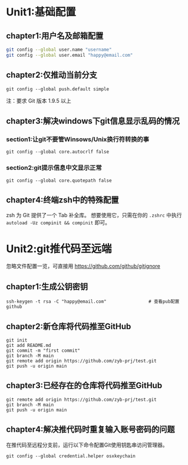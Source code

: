 

# Unit1:基础配置

## chapter1:用户名及邮箱配置

```bash
git config --global user.name "username"
git config --global user.email "happy@email.com"
```

## chapter2:仅推动当前分支

```shell
git config --global push.default simple
```

注：要求 Git 版本 1.9.5 以上

## chapter3:解决windows下git信息显示乱码的情况

### section1:让git不要管Winsows/Unix换行符转换的事

```shell
git config --global core.autocrlf false
```

### section2:git提示信息中文显示正常

```
git config --global core.quotepath false
```

## chapter4:终端zsh中的特殊配置

zsh 为 Git 提供了一个 Tab 补全库。 想要使用它，只需在你的 `.zshrc` 中执行 `autoload -Uz compinit && compinit` 即可。



# Unit2:git推代码至远端

忽略文件配置一览，可直接用 https://github.com/github/gitignore

## chapter1:生成公钥密钥

```shell
ssh-keygen -t rsa -C "happy@email.com"		          # 查看pub配置github
```

## chapter2:新仓库将代码推至GitHub

```shell
git init
git add README.md
git commit -m "first commit"
git branch -M main
git remote add origin https://github.com/zyb-prj/test.git
git push -u origin main
```

## chapter3:已经存在的仓库将代码推至GitHub

```shell
git remote add origin https://github.com/zyb-prj/test.git
git branch -M main
git push -u origin main
```

## chapter4:解决推代码时重复输入账号密码的问题

在推代码至远程分支前，运行以下命令配置Git使用钥匙串访问管理器。

```shell
git config --global credential.helper osxkeychain
```

